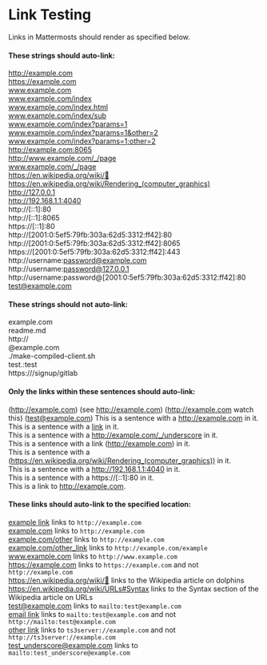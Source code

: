 # Link Testing 
 
Links in Mattermosts should render as specified below. 

#### These strings should auto-link: 
 
http://example.com  
https://example.com  
www.example.com  
www.example.com/index  
www.example.com/index.html  
www.example.com/index/sub  
www.example.com/index?params=1  
www.example.com/index?params=1&other=2  
www.example.com/index?params=1;other=2  
http://example.com:8065  
http://www.example.com/_/page  
www.example.com/_/page  
https://en.wikipedia.org/wiki/🐬  
https://en.wikipedia.org/wiki/Rendering_(computer_graphics)  
http://127.0.0.1  
http://192.168.1.1:4040  
http://[::1]:80  
http://[::1]:8065  
https://[::1]:80  
http://[2001:0:5ef5:79fb:303a:62d5:3312:ff42]:80  
http://[2001:0:5ef5:79fb:303a:62d5:3312:ff42]:8065  
https://[2001:0:5ef5:79fb:303a:62d5:3312:ff42]:443  
http://username:password@example.com  
http://username:password@127.0.0.1  
http://username:password@[2001:0:5ef5:79fb:303a:62d5:3312:ff42]:80  
test@example.com  
 
#### These strings should not auto-link: 
 
example.com  
readme.md  
http://  
@example.com  
./make-compiled-client.sh  
test.:test  
https://<your-mattermost-url>/signup/gitlab  

#### Only the links within these sentences should auto-link:

(http://example.com)
(see http://example.com)
(http://example.com watch this)
(test@example.com)
This is a sentence with a http://example.com in it.  
This is a sentence with a [link](http://example.com) in it.  
This is a sentence with a http://example.com/_/underscore in it.  
This is a sentence with a link (http://example.com) in it.  
This is a sentence with a (https://en.wikipedia.org/wiki/Rendering_(computer_graphics)) in it.  
This is a sentence with a http://192.168.1.1:4040 in it.  
This is a sentence with a https://[::1]:80 in it.  
This is a link to http://example.com.  

#### These links should auto-link to the specified location:  

[example link](example.com) links to `http://example.com`  
[example.com](example.com) links to `http://example.com`  
[example.com/other](example.com) links to `http://example.com`  
[example.com/other_link](example.com/example) links to `http://example.com/example`  
www.example.com links to `http://www.example.com`  
https://example.com links to `https://example.com` and not `http://example.com`  
https://en.wikipedia.org/wiki/🐬 links to the Wikipedia article on dolphins  
https://en.wikipedia.org/wiki/URLs#Syntax links to the Syntax section of the Wikipedia article on URLs  
test@example.com links to `mailto:test@example.com`  
[email link](mailto:test@example.com) links to `mailto:test@example.com` and not `http://mailto:test@example.com`  
[other link](ts3server://example.com) links to `ts3server://example.com` and not `http://ts3server://example.com`  
test_underscore@example.com links to `mailto:test_underscore@example.com`